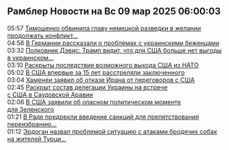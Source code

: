 <h2>Рамблер Новости на Вс 09 мар 2025 06:00:03</h2>
<div class="rssn table">
  <span class="smaller gray hspace">05:57</span> <a class="nodecor" href="https://news.rambler.ru/world/54319313-timoshenko-obvinila-glavu-nemetskoy-razvedki-v-zhelanii-prodolzhat-konflikt-na-ukraine/">Тимошенко обвинила главу немецкой разведки в желании продолжать конфликт...</a>
</div>
<div class="rssn table">
  <span class="smaller gray hspace">04:56</span> <a class="nodecor" href="https://news.rambler.ru/world/54315105-v-germanii-rasskazali-o-problemah-s-ukrainskimi-bezhentsami/">В Германии рассказали о проблемах с украинскими беженцами</a>
</div>
<div class="rssn table">
  <span class="smaller gray hspace">03:32</span> <a class="nodecor" href="https://news.rambler.ru/world/54319224-polkovnik-devis-tramp-vidit-chto-dlya-ssha-bolshe-net-vygody-v-ukrainskom-konflikte/">Полковник Дэвис: Трамп видит, что для США больше нет выгоды в украинском...</a>
</div>
<div class="rssn table">
  <span class="smaller gray hspace">03:10</span> <a class="nodecor" href="https://news.rambler.ru/world/54319226-raskryty-posledstviya-vozmozhnogo-vyhoda-ssha-iz-nato/">Раскрыты последствия возможного выхода США из НАТО</a>
</div>
<div class="rssn table">
  <span class="smaller gray hspace">05:02</span> <a class="nodecor" href="https://news.rambler.ru/world/54319264-v-ssha-vpervye-za-15-let-rasstrelyali-zaklyuchennogo/">В США впервые за 15 лет расстреляли заключенного</a>
</div>
<div class="rssn table">
  <span class="smaller gray hspace">03:04</span> <a class="nodecor" href="https://news.rambler.ru/world/54319223-hamenei-zayavil-ob-otkaze-irana-ot-peregovorov-s-ssha/">Хаменеи заявил об отказе Ирана от переговоров с США</a>
</div>
<div class="rssn table">
  <span class="smaller gray hspace">02:45</span> <a class="nodecor" href="https://news.rambler.ru/world/54319217-raskryt-sostav-delegatsii-ukrainy-na-vstreche-s-ssha-v-saudovskoy-aravii/">Раскрыт состав делегации Украины на встрече с США в Саудовской Аравии</a>
</div>
<div class="rssn table">
  <span class="smaller gray hspace">02:06</span> <a class="nodecor" href="https://news.rambler.ru/world/54319189-v-ssha-zayavili-ob-opasnom-politicheskom-momente-dlya-zelenskogo/">В США заявили об опасном политическом моменте для Зеленского</a>
</div>
<div class="rssn table">
  <span class="smaller gray hspace">01:21</span> <a class="nodecor" href="https://news.rambler.ru/world/54312568-v-rade-predrekli-vvedenie-sanktsiy-dlya-prepyatstvovaniya-pereizbraniyu-zelenskogo/">В Раде предрекли введение санкций для препятствования переизбранию...</a>
</div>
<div class="rssn table">
  <span class="smaller gray hspace">01:12</span> <a class="nodecor" href="https://news.rambler.ru/world/54319154-erdogan-nazval-problemoy-situatsiyu-s-atakami-brodyachih-sobak-na-zhiteley-turtsii/">Эрдоган назвал проблемой ситуацию с атаками бродячих собак на жителей Турци...</a>
</div>